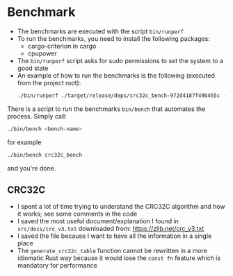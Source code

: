 # Benchmark
- The benchmarks are executed with the script `bin/runperf`
- To run the benchmarks, you need to install the following packages:
    - cargo-criterion in cargo
    - cpupower 
- The `bin/runperf` script asks for sudo permissions to set the system to a good state
- An example of how to run the benchmarks is the following (executed from the project root):
    ```bash
    ./bin/runperf ./target/release/deps/crc32c_bench-972d4187f49b455c --bench
    ```
There is a script to run the benchmarks `bin/bench` that automates the process. Simply call:
```bash
./bin/bench <bench-name>
```
for example
```bash
./bin/bench crc32c_bench
```
and you're done.

## CRC32C
- I spent a lot of time trying to understand the CRC32C algorithm and how it works; see some comments in the code
- I saved the most useful document/explanation I found in `src/docs/crc_v3.txt` downloaded from: https://zlib.net/crc_v3.txt
- I saved the file because I want to have all the information in a single place
- The `generate_crc32c_table` function cannot be rewritten in a more idiomatic Rust way because it would lose the `const fn` feature which is mandatory for performance 